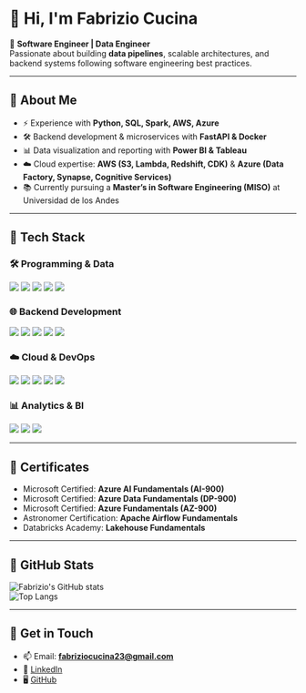 # 👋 Hi, I'm Fabrizio Cucina  

🚀 **Software Engineer | Data Engineer**  
Passionate about building **data pipelines**, scalable architectures, and backend systems following software engineering best practices.  

---

## 🔹 About Me
- ⚡ Experience with **Python, SQL, Spark, AWS, Azure**  
- 🛠️ Backend development & microservices with **FastAPI & Docker**  
- 📊 Data visualization and reporting with **Power BI & Tableau**  
- ☁️ Cloud expertise: **AWS (S3, Lambda, Redshift, CDK)** & **Azure (Data Factory, Synapse, Cognitive Services)**  
- 📚 Currently pursuing a **Master’s in Software Engineering (MISO)** at Universidad de los Andes  

---

## 🔹 Tech Stack

### 🛠 Programming & Data
<p>
  <img src="https://img.shields.io/badge/Python-3776AB?style=for-the-badge&logo=python&logoColor=white" />
  <img src="https://img.shields.io/badge/SQL-025E8C?style=for-the-badge&logo=postgresql&logoColor=white" />
  <img src="https://img.shields.io/badge/Apache%20Spark-E25A1C?style=for-the-badge&logo=apachespark&logoColor=white" />
  <img src="https://img.shields.io/badge/Airflow-017CEE?style=for-the-badge&logo=apacheairflow&logoColor=white" />
  <img src="https://img.shields.io/badge/dbt-FF694B?style=for-the-badge&logo=dbt&logoColor=white" />
</p>

### 🌐 Backend Development
<p>
  <img src="https://img.shields.io/badge/FastAPI-009688?style=for-the-badge&logo=fastapi&logoColor=white" />
  <img src="https://img.shields.io/badge/Django-092E20?style=for-the-badge&logo=django&logoColor=white" />
  <img src="https://img.shields.io/badge/Flask-000000?style=for-the-badge&logo=flask&logoColor=white" />
  <img src="https://img.shields.io/badge/JavaScript-F7DF1E?style=for-the-badge&logo=javascript&logoColor=black" />
  <img src="https://img.shields.io/badge/TypeScript-3178C6?style=for-the-badge&logo=typescript&logoColor=white" />
</p>

### ☁️ Cloud & DevOps
<p>
  <img src="https://img.shields.io/badge/AWS-232F3E?style=for-the-badge&logo=amazon-aws&logoColor=white" />
  <img src="https://img.shields.io/badge/Azure-0089D6?style=for-the-badge&logo=microsoft-azure&logoColor=white" />
  <img src="https://img.shields.io/badge/Docker-2496ED?style=for-the-badge&logo=docker&logoColor=white" />
  <img src="https://img.shields.io/badge/GitHub%20Actions-2088FF?style=for-the-badge&logo=github-actions&logoColor=white" />
  <img src="https://img.shields.io/badge/CI%2FCD-000000?style=for-the-badge&logo=github&logoColor=white" />
</p>

### 📊 Analytics & BI
<p>
  <img src="https://img.shields.io/badge/Power%20BI-F2C811?style=for-the-badge&logo=powerbi&logoColor=black" />
  <img src="https://img.shields.io/badge/Tableau-E97627?style=for-the-badge&logo=tableau&logoColor=white" />
  <img src="https://img.shields.io/badge/Excel-217346?style=for-the-badge&logo=microsoft-excel&logoColor=white" />
</p>

---

## 🔹 Certificates
- Microsoft Certified: **Azure AI Fundamentals (AI-900)**  
- Microsoft Certified: **Azure Data Fundamentals (DP-900)**  
- Microsoft Certified: **Azure Fundamentals (AZ-900)**  
- Astronomer Certification: **Apache Airflow Fundamentals**  
- Databricks Academy: **Lakehouse Fundamentals**  

---

## 🔹 GitHub Stats
![Fabrizio's GitHub stats](https://github-readme-stats.vercel.app/api?username=fabriziocucina&show_icons=true&theme=dark)  
![Top Langs](https://github-readme-stats.vercel.app/api/top-langs/?username=fabriziocucina&layout=compact&theme=dark)

---

## 🔹 Get in Touch
- 📫 Email: **fabriziocucina23@gmail.com**  
- 💼 [LinkedIn](https://www.linkedin.com/in/fabrizio-cucina/)  
- 🖥️ [GitHub](https://github.com/fabriziocucina)  
